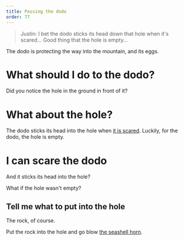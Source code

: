 ```yaml
---
title: Passing the dodo
order: 77
---
```


> Justin: I bet the dodo sticks its head down that hole when it's scared... Good thing that the hole is empty...

The dodo is protecting the way into the mountain, and its eggs.

# What should I do to the dodo?
Did you notice the hole in the ground in front of it?

# What about the hole?
The dodo sticks its head into the hole when [it is scared](scaring-dodo.md). Luckily, for the dodo, the hole is empty.

# I can scare the dodo
And it sticks its head into the hole?

What if the hole wasn't empty?

## Tell me what to put into the hole
The rock, of course.

Put the rock into the hole and go blow [the seashell horn](../seashell.md).
